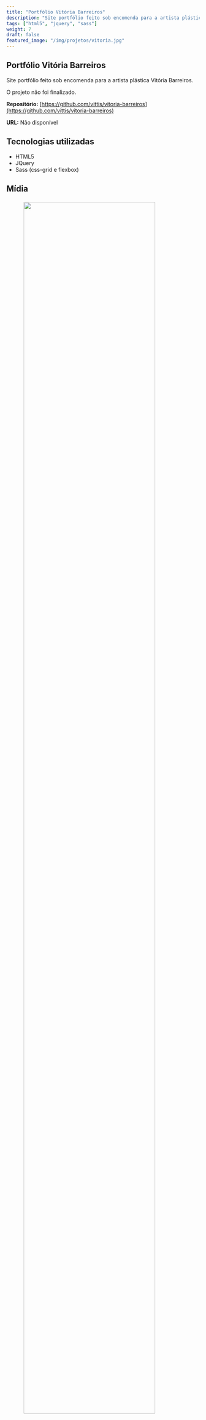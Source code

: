 ```yaml
---
title: "Portfólio Vitória Barreiros"
description: "Site portfólio feito sob encomenda para a artista plástica Vitória Barreiros."
tags: ["html5", "jquery", "sass"]
weight: 7
draft: false
featured_image: "/img/projetos/vitoria.jpg"
---
```


## Portfólio Vitória Barreiros

Site portfólio feito sob encomenda para a artista plástica Vitória Barreiros.

O projeto não foi finalizado.

**Repositório:** [https://github.com/vittis/vitoria-barreiros](https://github.com/vittis/vitoria-barreiros)

**URL:** Não disponível


## Tecnologias utilizadas

* HTML5
* JQuery
* Sass (css-grid e flexbox)

## Mídia

<figure>
  <img src="/img/projetos/vitoria-barreiros/vitoria1.jpg" class="img-responsive center-block" style="width: 90%;padding: 5px;" />
</figure>

<figure>
  <img src="/img/projetos/vitoria.jpg" class="img-responsive center-block" style="width: 90%;padding: 5px;" />
</figure>



